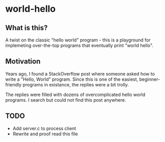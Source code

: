 # world-hello

## What is this?

A twist on the classic "hello world" program - this is a playground for implemeting
over-the-top programs that eventually print "world hello".

## Motivation
Years ago, I found a StackOverflow post where someone asked how to write a "Hello,
World" program. Since this is one of the easiest, beginner-friendly programs in
existance, the replies were a bit trolly. 

The replies were filled with dozens of overcomplicated hello world programs. I search
but could not find this post anywhere. 

## TODO
- Add server.c to process client
- Rewrite and proof read this file
